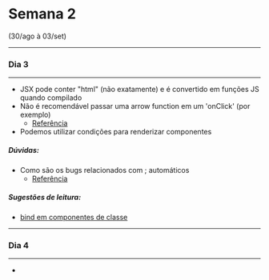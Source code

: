 # Semana 2
(30/ago à 03/set)

---
### Dia 3
---

- JSX pode conter "html" (não exatamente) e é convertido em funções JS quando compilado
- Não é recomendável passar uma arrow function em um 'onClick' (por exemplo)
  - [Referência](https://pt-br.reactjs.org/docs/handling-events.html)
- Podemos utilizar condições para renderizar componentes

##### Dúvidas:
- Como são os bugs relacionados com ; automáticos
  - [Referência](https://stackoverflow.com/questions/2846283/what-are-the-rules-for-javascripts-automatic-semicolon-insertion-asi)
  
##### Sugestões de leitura:
- [bind em componentes de classe](https://developer.mozilla.org/pt-BR/docs/Web/JavaScript/Reference/Global_objects/Function/bind)

---
### Dia 4
---

- 